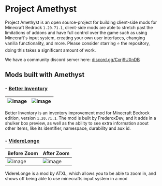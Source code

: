 # Project Amethyst

Project Amethyst is an open source-project for building client-side mods for Minecraft Bedrock `1.20.71.1`, client-side mods are able to stretch past the limitations of addons and have full control over the game such as using Minecraft's input system, creating your own user interfaces, changing vanilla functionality, and more. Please consider starring ⭐ the repository, doing this takes a significant amount of work.

We have a community discord server here: [discord.gg/Cxrj9UXnDB](https://discord.gg/Cxrj9UXnDB)

## Mods built with Amethyst

### - [Better Inventory](https://github.com/FrederoxDev/Better-Inventory)

| ![image](https://github.com/FrederoxDev/Better-Inventory/assets/69014593/a6f26fd7-f934-4a9a-95ba-5f03eb950509) | ![image](https://github.com/FrederoxDev/Better-Inventory/assets/69014593/97290890-1a12-4c61-a9ac-407bf78289d6) |
|----------------------------------------------------------------------------------------------------------------|----------------------------------------------------------------------------------------------------------------|

Better Inventory is an inventory improvement mod for Minecraft Bedrock edition, version `1.20.71.1`. The mod is built by FrederoxDev, and it adds in a shulker box preview, as well as the ability to see extra information about other items, like its identifier, namespace, durability and aux id.

### - [VidereLonge](https://github.com/ATXLtheAxolotl/VidereLonge)

| Before Zoom                                                                                            | After Zoom                                                                                             |
|--------------------------------------------------------------------------------------------------------|--------------------------------------------------------------------------------------------------------|
| ![image](https://github.com/FrederoxDev/Amethyst/assets/69014593/c08ba235-3ac0-427a-b66b-3e5c69a56996) | ![image](https://github.com/FrederoxDev/Amethyst/assets/69014593/43c797db-4a67-470a-afae-5719bfbca1ce) |

VidereLonge is a mod by ATXL, which allows you to be able to zoom in, and shows off being able to use minecrafts input system in a mod
